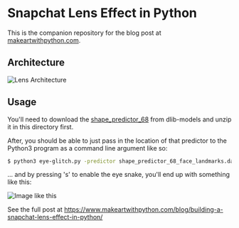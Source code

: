 # Snapchat Lens Effect in Python

This is the companion repository for the blog post at [makeartwithpython.com](https://www.makeartwithpython.com/blog/building-a-snapchat-lens-effect-in-python/).

## Architecture

![Lens Architecture](https://github.com/burningion/snapchat-lens-effect-in-python/raw/master/images/eyeflow.png)

## Usage

You'll need to download the [shape_predictor_68](https://github.com/davisking/dlib-models/blob/master/shape_predictor_68_face_landmarks.dat.bz2) from dlib-models and unzip it in this directory first.

After, you should be able to just pass in the location of that predictor to the Python3 program as a command line argument like so:

```bash
$ python3 eye-glitch.py -predictor shape_predictor_68_face_landmarks.dat 
```

... and by pressing 's' to enable the eye snake, you'll end up with something like this:

![Image like this](https://github.com/burningion/snapchat-lens-effect-in-python/raw/master/images/out.gif)

See the full post at https://www.makeartwithpython.com/blog/building-a-snapchat-lens-effect-in-python/
